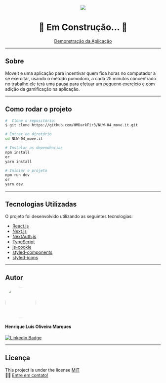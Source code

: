 <p align="center" >
  <img align="center" src="https://user-images.githubusercontent.com/65872394/109370045-80ad0580-787d-11eb-838c-03cbe0ab0880.png" />
</p>

<h1 align="center">
  🚧 Em Construção... 🚧
</h1>

<p align="center" >
  <a href="https://moveit-lime-ten.vercel.app">Demonstração da Aplicação</a>
</p>
  
<hr>

## Sobre
MoveIt e uma aplicação para incentivar quem fica horas no computador a se exercitar, usando o método pomodoro, a cada 25 minutos concentrado no trabalho ele terá uma pausa para efetuar um pequeno exercício e com adição da gamificação na aplicação.

<hr>

## Como rodar o projeto

```bash
#  Clone o repositório:
$ git clone https://github.com/HMDarkFir3/NLW-04_move.it.git

# Entrar no diretório
cd NLW-04_move.it

# Instalar as dependências
npm install  
or 
yarn install

# Iniciar o projeto
npm run dev
or
yarn dev
```

<hr>

## Tecnologias Utilizadas
 
O projeto foi desenvolvido utilizando as seguintes tecnologias:

- [React.js](https://reactjs.org)
- [Next.js](https://nextjs.org)
- [NextAuth.js](https://next-auth.js.org)
- [TypeScript](https://www.typescriptlang.org)
- [js-cookie](https://github.com/js-cookie/js-cookie)
- [styled-components](https://styled-components.com)
- [styled-icons](https://styled-icons.js.org)

<hr>

## Autor

<img style="border-radius: 50%;" src="https://github.com/HMDarkFir3.png" width="100px;" alt=""/>
 <h4>Henrique Luís Oliveira Marques</h4>

[![Linkedin Badge](https://img.shields.io/badge/-Henrique-blue?style=flat-square&logo=Linkedin&logoColor=white&link=https://www.linkedin.com/in/henrique-luís-oliveira-marques-3406361a7/)](https://www.linkedin.com/in/henrique-luís-oliveira-marques-3406361a7/) 

<hr>

## Licença
This project is under the license [MIT](./LICENSE)
<br>
👋🏽 [Entre em contato!](https://www.linkedin.com/in/henrique-luís-oliveira-marques-3406361a7/)
